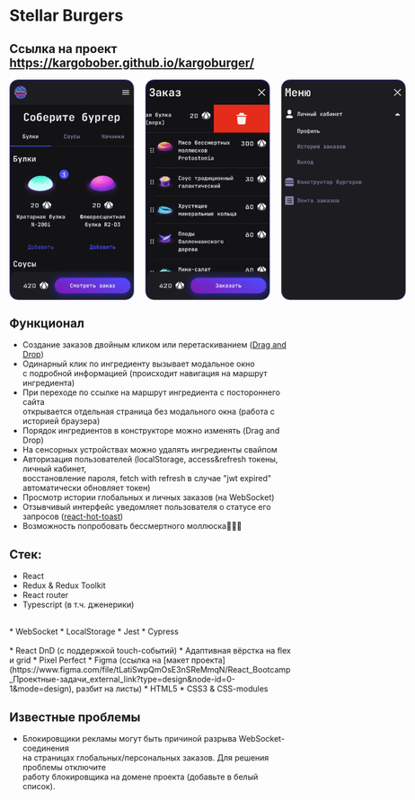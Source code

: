 # Stellar Burgers

## Cсылка на проект https://kargobober.github.io/kargoburger/

<div style='display: flex; column-gap: 20px'>
  <img src='./src/images/constructor-1.png' style='border: 1px solid #4c4cff; border-radius: 15px; width: 220px'>
  <img src='./src/images/constructor-2-delete.png' style='border: 1px solid #4c4cff; border-radius: 15px; width: 220px'>
  <img src='./src/images/menu.png' style='border: 1px solid #4c4cff; border-radius: 15px; width: 220px'>
</div>

## Функционал
* Создание заказов двойным кликом или перетаскиванием ([Drag and Drop](https://github.com/react-dnd/react-dnd))
* Одинарный клик по ингредиенту вызывает модальное окно\
  с подробной информацией (происходит навигация на маршрут ингредиента)
* При переходе по ссылке на маршрут ингредиента с постороннего сайта\
  открывается отдельная страница без модального окна (работа с историей браузера)
* Порядок ингредиентов в конструкторе можно изменять (Drag and Drop)
* На сенсорных устройствах можно удалять ингредиенты свайпом
* Авторизация пользователей (localStorage, access&refresh токены, личный кабинет,\
  восстановление пароля, fetch with refresh в случае "jwt expired" автоматически обновляет токен)
* Просмотр истории глобальных и личных заказов (на WebSocket)
* Отзывчивый интерфейс уведомляет пользователя о статусе его запросов ([react-hot-toast](https://github.com/timolins/react-hot-toast))
* Возможность попробовать бессмертного моллюска👾👾👾

## Стек:
* React
* Redux & Redux Toolkit
* React router
* Typescript (в т.ч. дженерики)<br>
<br>
* WebSocket
* LocalStorage
* Jest
* Cypress<br>
<br>
* React DnD (с поддержкой touch-событий)
* Адаптивная вёрстка на flex и grid
* Pixel Perfect
* Figma (ссылка на [макет проекта](https://www.figma.com/file/tLatiSwpQmOsE3nSReMmqN/React_Bootcamp_Проектные-задачи_external_link?type=design&node-id=0-1&mode=design), разбит на листы)
* HTML5
* CSS3 & CSS-modules

## Известные проблемы
* Блокировщики рекламы могут быть причиной разрыва WebSocket-соединения\
на страницах глобальных/персональных заказов. Для решения проблемы отключите\
работу блокировщика на домене проекта (добавьте в белый список).
